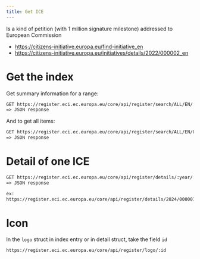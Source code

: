 ```yaml
---
title: Get ICE
---
```


Is a kind of petition (with 1 million signature milestone) addressed to European
Commission

- https://citizens-initiative.europa.eu/find-initiative_en
- https://citizens-initiative.europa.eu/initiatives/details/2022/000002_en

# Get the index

Get summary information for a range:

```txt
GET https://register.eci.ec.europa.eu/core/api/register/search/ALL/EN/:begin/:end
=> JSON response
```

And to get all items:

```txt
GET https://register.eci.ec.europa.eu/core/api/register/search/ALL/EN/0/0
=> JSON response
```

# Detail of one ICE

```txt
GET https://register.eci.ec.europa.eu/core/api/register/details/:year/:number
=> JSON response

ex:
https://register.eci.ec.europa.eu/core/api/register/details/2024/000001
```

# Icon

In the `logo` struct in index entry or in detail struct, take the field `id`

```txt
https://register.eci.ec.europa.eu/core/api/register/logo/:id
```
